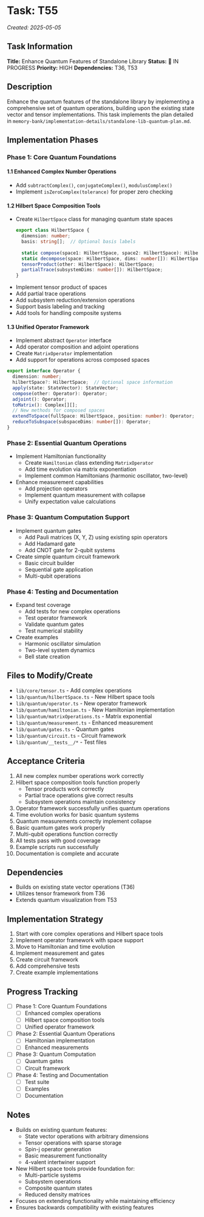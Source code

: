 # Task: T55
*Created: 2025-05-05*

## Task Information
**Title:** Enhance Quantum Features of Standalone Library
**Status:** 🔄 IN PROGRESS
**Priority:** HIGH
**Dependencies:** T36, T53

## Description
Enhance the quantum features of the standalone library by implementing a comprehensive set of quantum operations, building upon the existing state vector and tensor implementations. This task implements the plan detailed in `memory-bank/implementation-details/standalone-lib-quantum-plan.md`.

## Implementation Phases

### Phase 1: Core Quantum Foundations

#### 1.1 Enhanced Complex Number Operations
- Add `subtractComplex()`, `conjugateComplex()`, `modulusComplex()`
- Implement `isZeroComplex(tolerance)` for proper zero checking

#### 1.2 Hilbert Space Composition Tools
- Create `HilbertSpace` class for managing quantum state spaces
  ```typescript
  export class HilbertSpace {
    dimension: number;
    basis: string[];  // Optional basis labels
    
    static compose(space1: HilbertSpace, space2: HilbertSpace): HilbertSpace;
    static decompose(space: HilbertSpace, dims: number[]): HilbertSpace[];
    tensorProduct(other: HilbertSpace): HilbertSpace;
    partialTrace(subsystemDims: number[]): HilbertSpace;
  }
  ```
- Implement tensor product of spaces
- Add partial trace operations
- Add subsystem reduction/extension operations
- Support basis labeling and tracking
- Add tools for handling composite systems

#### 1.3 Unified Operator Framework
- Implement abstract `Operator` interface
- Add operator composition and adjoint operations
- Create `MatrixOperator` implementation
- Add support for operations across composed spaces
```typescript
export interface Operator {
  dimension: number;
  hilbertSpace?: HilbertSpace;  // Optional space information
  apply(state: StateVector): StateVector;
  compose(other: Operator): Operator;
  adjoint(): Operator;
  toMatrix(): Complex[][];
  // New methods for composed spaces
  extendToSpace(fullSpace: HilbertSpace, position: number): Operator;
  reduceToSubspace(subspaceDims: number[]): Operator;
}
```

### Phase 2: Essential Quantum Operations
- Implement Hamiltonian functionality
  - Create `Hamiltonian` class extending `MatrixOperator`
  - Add time evolution via matrix exponentiation
  - Implement common Hamiltonians (harmonic oscillator, two-level)
- Enhance measurement capabilities
  - Add projection operators
  - Implement quantum measurement with collapse
  - Unify expectation value calculations

### Phase 3: Quantum Computation Support
- Implement quantum gates
  - Add Pauli matrices (X, Y, Z) using existing spin operators
  - Add Hadamard gate
  - Add CNOT gate for 2-qubit systems
- Create simple quantum circuit framework
  - Basic circuit builder
  - Sequential gate application
  - Multi-qubit operations

### Phase 4: Testing and Documentation
- Expand test coverage
  - Add tests for new complex operations
  - Test operator framework
  - Validate quantum gates
  - Test numerical stability
- Create examples
  - Harmonic oscillator simulation
  - Two-level system dynamics
  - Bell state creation

## Files to Modify/Create
- `lib/core/tensor.ts` - Add complex operations
- `lib/quantum/hilbertSpace.ts` - New Hilbert space tools
- `lib/quantum/operator.ts` - New operator framework
- `lib/quantum/hamiltonian.ts` - New Hamiltonian implementation
- `lib/quantum/matrixOperations.ts` - Matrix exponential
- `lib/quantum/measurement.ts` - Enhanced measurement
- `lib/quantum/gates.ts` - Quantum gates
- `lib/quantum/circuit.ts` - Circuit framework
- `lib/quantum/__tests__/*` - Test files

## Acceptance Criteria
1. All new complex number operations work correctly
2. Hilbert space composition tools function properly
   - Tensor products work correctly
   - Partial trace operations give correct results
   - Subsystem operations maintain consistency
3. Operator framework successfully unifies quantum operations
4. Time evolution works for basic quantum systems
5. Quantum measurements correctly implement collapse
6. Basic quantum gates work properly
7. Multi-qubit operations function correctly
8. All tests pass with good coverage
9. Example scripts run successfully
10. Documentation is complete and accurate

## Dependencies
- Builds on existing state vector operations (T36)
- Utilizes tensor framework from T36
- Extends quantum visualization from T53

## Implementation Strategy
1. Start with core complex operations and Hilbert space tools
2. Implement operator framework with space support
3. Move to Hamiltonian and time evolution
4. Implement measurement and gates
5. Create circuit framework
6. Add comprehensive tests
7. Create example implementations

## Progress Tracking
- [ ] Phase 1: Core Quantum Foundations
  - [ ] Enhanced complex operations
  - [ ] Hilbert space composition tools
  - [ ] Unified operator framework
- [ ] Phase 2: Essential Quantum Operations
  - [ ] Hamiltonian implementation
  - [ ] Enhanced measurements
- [ ] Phase 3: Quantum Computation
  - [ ] Quantum gates
  - [ ] Circuit framework
- [ ] Phase 4: Testing and Documentation
  - [ ] Test suite
  - [ ] Examples
  - [ ] Documentation

## Notes
- Builds on existing quantum features:
  - State vector operations with arbitrary dimensions
  - Tensor operations with sparse storage
  - Spin-j operator generation
  - Basic measurement functionality
  - 4-valent intertwiner support
- New Hilbert space tools provide foundation for:
  - Multi-particle systems
  - Subsystem operations
  - Composite quantum states
  - Reduced density matrices
- Focuses on extending functionality while maintaining efficiency
- Ensures backwards compatibility with existing features